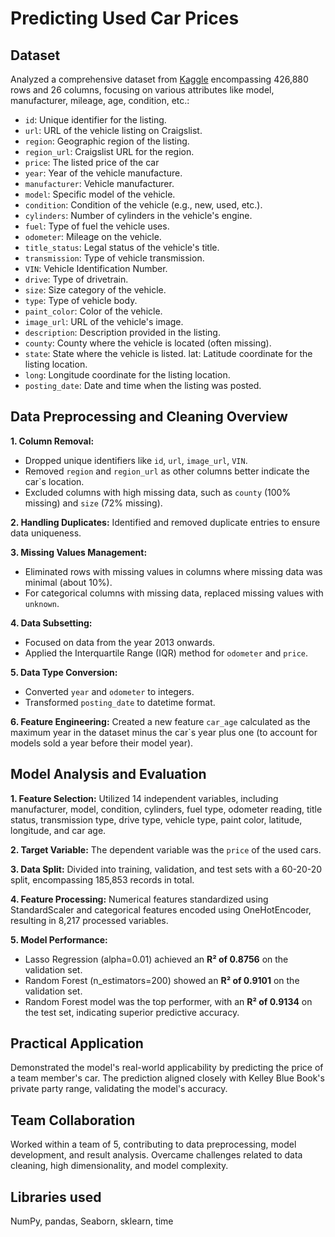 # Predicting Used Car Prices

## Dataset
Analyzed a comprehensive dataset from [Kaggle](https://www.kaggle.com/datasets/austinreese/craigslist-carstrucks-data/data) encompassing 426,880 rows and 26 columns, focusing on various attributes like model, manufacturer, mileage, age, condition, etc.:
- `id`: Unique identifier for the listing.
- `url`: URL of the vehicle listing on Craigslist.
- `region`: Geographic region of the listing.
- `region_url`: Craigslist URL for the region.
- `price`: The listed price of the car
- `year`: Year of the vehicle manufacture.
- `manufacturer`: Vehicle manufacturer.
- `model`: Specific model of the vehicle.
- `condition`: Condition of the vehicle (e.g., new, used, etc.).
- `cylinders`: Number of cylinders in the vehicle's engine.
- `fuel`: Type of fuel the vehicle uses.
- `odometer`: Mileage on the vehicle.
- `title_status`: Legal status of the vehicle's title.
- `transmission`: Type of vehicle transmission.
- `VIN`: Vehicle Identification Number.
- `drive`: Type of drivetrain.
- `size`: Size category of the vehicle.
- `type`: Type of vehicle body.
- `paint_color`: Color of the vehicle.
- `image_url`: URL of the vehicle's image.
- `description`: Description provided in the listing.
- `county`: County where the vehicle is located (often missing).
- `state`: State where the vehicle is listed. lat: Latitude coordinate for the listing location.
- `long`: Longitude coordinate for the listing location.
- `posting_date`: Date and time when the listing was posted.

## Data Preprocessing and Cleaning Overview
**1. Column Removal:**
- Dropped unique identifiers like `id`, `url`, `image_url`, `VIN`.
- Removed `region` and `region_url` as other columns better indicate the car`s location.
- Excluded columns with high missing data, such as `county` (100% missing) and `size` (72% missing).

**2. Handling Duplicates:**
Identified and removed duplicate entries to ensure data uniqueness.

**3. Missing Values Management:**
- Eliminated rows with missing values in columns where missing data was minimal (about 10%).
- For categorical columns with missing data, replaced missing values with `unknown`.

**4. Data Subsetting:**
- Focused on data from the year 2013 onwards.
- Applied the Interquartile Range (IQR) method for `odometer` and `price`.

**5. Data Type Conversion:**
- Converted `year` and `odometer` to integers.
- Transformed `posting_date` to datetime format.

**6. Feature Engineering:**
Created a new feature `car_age` calculated as the maximum year in the dataset minus the car`s year plus one (to account for models sold a year before their model year).

## Model Analysis and Evaluation
**1. Feature Selection:**
Utilized 14 independent variables, including manufacturer, model, condition, cylinders, fuel type, odometer reading, title status, transmission type, drive type, vehicle type, paint color, latitude, longitude, and car age.

**2. Target Variable:**
The dependent variable was the `price` of the used cars.

**3. Data Split:**
Divided into training, validation, and test sets with a 60-20-20 split, encompassing 185,853 records in total.

**4. Feature Processing:**
Numerical features standardized using StandardScaler and categorical features encoded using OneHotEncoder, resulting in 8,217 processed variables.

**5. Model Performance:**
- Lasso Regression (alpha=0.01) achieved an **R² of 0.8756** on the validation set.
- Random Forest (n_estimators=200) showed an **R² of 0.9101** on the validation set.
- Random Forest model was the top performer, with an **R² of 0.9134** on the test set, indicating superior predictive accuracy.

## Practical Application
Demonstrated the model's real-world applicability by predicting the price of a team member's car. The prediction aligned closely with Kelley Blue Book's private party range, validating the model's accuracy.

## Team Collaboration
Worked within a team of 5, contributing to data preprocessing, model development, and result analysis. Overcame challenges related to data cleaning, high dimensionality, and model complexity.

## Libraries used
NumPy, pandas, Seaborn, sklearn, time
